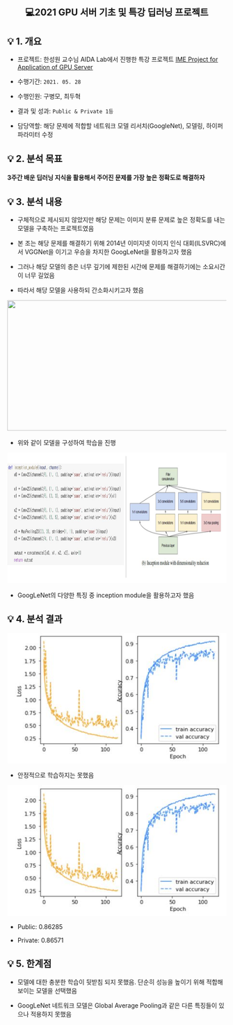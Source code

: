 <h2 align="center">💻2021 GPU 서버 기초 및 특강 딥러닝 프로젝트</h2>

<h2>💡 1. 개요</h2>

- 프로젝트: 한성원 교수님 AIDA Lab에서 진행한 특강 프로젝트 [IME Project for Application of GPU Server](https://www.kaggle.com/c/ime/overview)

- 수행기간: `2021. 05. 28`

- 수행인원: 구병모, 최두혁

- 결과 및 성과: `Public & Private 1등`

- 담당역할: 해당 문제에 적합할 네트워크 모델 리서치(GoogleNet), 모델링, 하이퍼파라미터 수정

<h2>💡 2. 분석 목표</h2>

#### 3주간 배운 딥러닝 지식을 활용해서 주어진 문제를 가장 높은 정확도로 해결하자

<h2>💡 3. 분석 내용</h2>

- 구체적으로 제시되지 않았지만 해당 문제는 이미지 분류 문제로 높은 정확도를 내는 모델을 구축하는 프로젝트였음

- 본 조는 해당 문제를 해결하기 위해 2014년 이미지넷 이미지 인식 대회(ILSVRC)에서 VGGNet을 이기고 우승을 차지한 GoogLeNet을 활용하고자 했음

- 그러나 해당 모델의 층은 너무 깊기에 제한된 시간에 문제를 해결하기에는 소요시간이 너무 길었음

- 따라서 해당 모델을 사용하되 간소화시키고자 했음

<p align = "center"><img src = "Images/프로세스.JPG" width = "1000" height = "300"></p>

- 위와 같이 모델을 구성하여 학습을 진행

<p align = "center"><img src = "Images/GPU.JPG" width = "1000" height = "300"></p>

- GoogLeNet의 다양한 특징 중 inception module을 활용하고자 했음

<h2>💡 4. 분석 결과</h2>

<p align = "center"><img src = "Images/학습.JPG" width = "1000" height = "300"></p>

- 안정적으로 학습하지는 못했음

<p align = "center"><img src = "Images/학습.JPG" width = "1000" height = "300"></p>

- Public: 0.86285 

- Private: 0.86571

<h2>💡 5. 한계점</h2>

- 모델에 대한 충분한 학습이 뒷받침 되지 못했음. 단순히 성능을 높이기 위해 적합해보이는 모델을 선택했음

- GoogLeNet 네트워크 모델은 Global Average Pooling과 같은 다른 특징들이 있으나 적용하지 못했음
